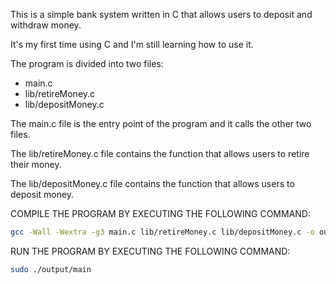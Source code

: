 This is a simple bank system written in C that allows users to deposit and withdraw money.

It's my first time using C and I'm still learning how to use it.

The program is divided into two files:

- main.c
- lib/retireMoney.c
- lib/depositMoney.c

The main.c file is the entry point of the program and it calls the other two files.

The lib/retireMoney.c file contains the function that allows users to retire their money.

The lib/depositMoney.c file contains the function that allows users to deposit money.

COMPILE THE PROGRAM BY EXECUTING THE FOLLOWING COMMAND:

```bash
gcc -Wall -Wextra -g3 main.c lib/retireMoney.c lib/depositMoney.c -o output/main
```

RUN THE PROGRAM BY EXECUTING THE FOLLOWING COMMAND:

```bash
sudo ./output/main
```
